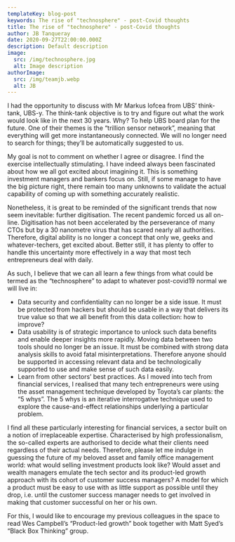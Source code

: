 ```yaml
---
templateKey: blog-post
keywords: The rise of "technosphere" - post-Covid thoughts
title: The rise of "technosphere" - post-Covid thoughts
author: JB Tanqueray
date: 2020-09-27T22:00:00.000Z
description: Default description
image:
  src: /img/technosphere.jpg
  alt: Image description
authorImage: 
  src: /img/teamjb.webp
  alt: JB
---
```

I had the opportunity to discuss with Mr Markus Iofcea from UBS’ think-tank, UBS-y. The think-tank objective is to try and figure out what the work would look like in the next 30 years. Why? To help UBS board plan for the future. One of their themes is the “trillion sensor network”, meaning that everything will get more instantaneously connected. We will no longer need to search for things; they’ll be automatically suggested to us.

My goal is not to comment on whether I agree or disagree. I find the exercise intellectually stimulating. I have indeed always been fascinated about how we all got excited about imagining it. This is something investment managers and bankers focus on. Still, if some manage to have the big picture right, there remain too many unknowns to validate the actual capability of coming up with something accurately realistic.

Nonetheless, it is great to be reminded of the significant trends that now seem inevitable: further digitisation. The recent pandemic forced us all on-line. Digitisation has not been accelerated by the perseverance of many CTOs but by a 30 nanometre virus that has scared nearly all authorities. Therefore, digital ability is no longer a concept that only we, geeks and whatever-techers, get excited about. Better still, it has plenty to offer to handle this uncertainty more effectively in a way that most tech entrepreneurs deal with daily.

As such, I believe that we can all learn a few things from what could be termed as the “technosphere” to adapt to whatever post-covid19 normal we will live in:

* Data security and confidentiality can no longer be a side issue. It must be protected from hackers but should be usable in a way that delivers its true value so that we all benefit from this data collection: how to improve?
* Data usability is of strategic importance to unlock such data benefits and enable deeper insights more rapidly. Moving data between two tools should no longer be an issue. It must be combined with strong data analysis skills to avoid fatal misinterpretations. Therefore anyone should be supported in accessing relevant data and be technologically supported to use and make sense of such data easily.
* Learn from other sectors’ best practices. As I moved into tech from financial services, I realised that many tech entrepreneurs were using the asset management technique developed by Toyota’s car plants: the “5 whys”. The 5 whys is an iterative interrogative technique used to explore the cause-and-effect relationships underlying a particular problem.

I find all these particularly interesting for financial services, a sector built on a notion of irreplaceable expertise. Characterised by high professionalism, the so-called experts are authorised to decide what their clients need regardless of their actual needs. Therefore, please let me indulge in guessing the future of my beloved asset and family office management world: what would selling investment products look like? Would asset and wealth managers emulate the tech sector and its product-led growth approach with its cohort of customer success managers? A model for which a product must be easy to use with as little support as possible until they drop, i.e. until the customer success manager needs to get involved in making that customer successful on her or his own.

For this, I would like to encourage my previous colleagues in the space to read Wes Campbell’s “Product-led growth” book together with Matt Syed’s “Black Box Thinking” group.